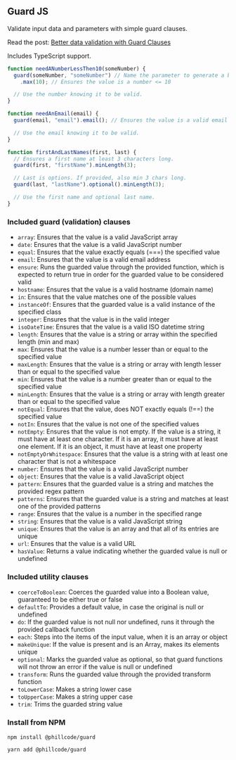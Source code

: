 ## Guard JS

Validate input data and parameters with simple guard clauses.

Read the post: [Better data validation with Guard Clauses](https://phillcode.io/better-data-validation-with-guard-clauses)

Includes TypeScript support.

```js
function needANumberLessThen10(someNumber) {
  guard(someNumber, "someNumber") // Name the parameter to generate a better error message
    .max(10); // Ensures the value is a number <= 10

  // Use the number knowing it to be valid.
}

function needAnEmail(email) {
  guard(email, "email").email(); // Ensures the value is a valid email

  // Use the email knowing it to be valid.
}

function firstAndLastNames(first, last) {
  // Ensures a first name at least 3 characters long.
  guard(first, "firstName").minLength(3);

  // Last is options. If provided, also min 3 chars long.
  guard(last, "lastName").optional().minLength(3);

  // Use the first name and optional last name.
}
```

### Included guard (validation) clauses

- `array`: Ensures that the value is a valid JavaScript array
- `date`: Ensures that the value is a valid JavaScript number
- `equal`: Ensures that the value exactly equals (===) the specified value
- `email`: Ensures that the value is a valid email address
- `ensure`: Runs the guarded value through the provided function, which is expected to return true in order for the guarded value to be considered valid
- `hostname`: Ensures that the value is a valid hostname (domain name)
- `in`: Ensures that the value matches one of the possible values
- `instanceOf`: Ensures that the guarded value is a valid instance of the specified class
- `integer`: Ensures that the value is in the valid integer
- `isoDateTime`: Ensures that the value is a valid ISO datetime string
- `length`: Ensures that the value is a string or array within the specified length (min and max)
- `max`: Ensures that the value is a number lesser than or equal to the specified value
- `maxLength`: Ensures that the value is a string or array with length lesser than or equal to the specified value
- `min`: Ensures that the value is a number greater than or equal to the specified value
- `minLength`: Ensures that the value is a string or array with length greater than or equal to the specified value
- `notEqual`: Ensures that the value, does NOT exactly equals (!==) the specified value
- `notIn`: Ensures that the value is not one of the specified values
- `notEmpty`: Ensures that the value is not empty. If the value is a string, it must have at least one character. If it is an array, it must have at least one element. If it is an object, it must have at least one property
- `notEmptyOrWhitespace`: Ensures that the value is a string with at least one character that is not a whitespace
- `number`: Ensures that the value is a valid JavaScript number
- `object`: Ensures that the value is a valid JavaScript object
- `pattern`: Ensures that the guarded value is a string and matches the provided regex pattern
- `patterns`: Ensures that the guarded value is a string and matches at least one of the provided patterns
- `range`: Ensures that the value is a number in the specified range
- `string`: Ensures that the value is a valid JavaScript string
- `unique`: Ensures that the value is an array and that all of its entries are unique
- `url`: Ensures that the value is a valid URL
- `hasValue`: Returns a value indicating whether the guarded value is null or undefined

### Included utility clauses

- `coerceToBoolean`: Coerces the guarded value into a Boolean value, guaranteed to be either true or false
- `defaultTo`: Provides a default value, in case the original is null or undefined
- `do`: If the guarded value is not null nor undefined, runs it through the provided callback function
- `each`: Steps into the items of the input value, when it is an array or object
- `makeUnique`: If the value is present and is an Array, makes its elements unique
- `optional`: Marks the guarded value as optional, so that guard functions will not throw an error if the value is null or undefined
- `transform`: Runs the guarded value through the provided transform function
- `toLowerCase`: Makes a string lower case
- `toUpperCase`: Makes a string upper case
- `trim`: Trims the guarded string value

### Install from NPM

```
npm install @phillcode/guard
```

```
yarn add @phillcode/guard
```
